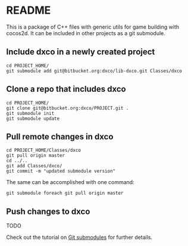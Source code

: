 # README #

This is a package of C++ files with generic utils for game building with cocos2d. 
It can be included in other projects as a git submodule.

## Include dxco in a newly created project ##

```
cd PROJECT_HOME/
git submodule add git@bitbucket.org:dxco/lib-dxco.git Classes/dxco
```

## Clone a repo that includes dxco ##

```
cd PROJECT_HOME/
git clone git@bitbucket.org:dxco/PROJECT.git .
git submodule init
git submodule update
```

## Pull remote changes in dxco ##

```
cd PROJECT_HOME/Classes/dxco
git pull origin master
cd ../..
git add Classes/dxco/
git commit -m "updated submodule version"
```

The same can be accomplished with one command:

```
git submodule foreach git pull origin master
```

## Push changes to dxco ##

TODO

Check out the tutorial on [Git submodules](http://git-scm.com/book/en/Git-Tools-Submodules) for further details.